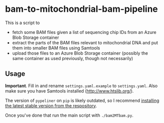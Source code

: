 # bam-to-mitochondrial-bam-pipeline

This is a script to

- fetch some BAM files given a list of sequencing chip IDs from an Azure
  Blob Storage container
- extract the parts of the BAM files relevant to mitochondrial DNA and
  put them into smaller BAM files using Samtools
- upload those files to an Azure Blob Storage container (possibly the
  same container as used previously, though not necessarily)

## Usage

**Important**. Fill in and rename `settings.yaml.example` to
`settings.yaml`. Also make sure you have Samtools installed
(http://www.htslib.org/).

The version of `pypeliner` on `pip` is likely outdated, so I recommend
[installing the latest stable version from the
respository](https://pypeliner.readthedocs.io/en/latest/installation.html).

Once you've done that run the main script with `./bam2MTbam.py`.

